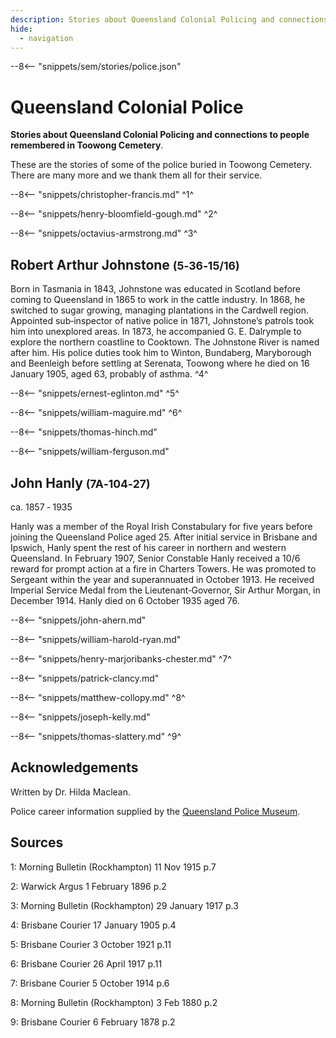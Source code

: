 ```yaml
---
description: Stories about Queensland Colonial Policing and connections to people remembered in Toowong Cemetery
hide:
  - navigation
---
```


--8<-- "snippets/sem/stories/police.json"

# Queensland Colonial Police  

**Stories about Queensland Colonial Policing and connections to people remembered in Toowong Cemetery**.

These are the stories of some of the police buried in Toowong Cemetery. There are many more and we thank them all for their service.

--8<-- "snippets/christopher-francis.md"
^1^

--8<-- "snippets/henry-bloomfield-gough.md"
^2^

--8<-- "snippets/octavius-armstrong.md"
^3^

## Robert Arthur Johnstone <small>(5‑36‑15/16)</small> 

Born in Tasmania in 1843, Johnstone was educated in Scotland before coming to Queensland in 1865 to work in the cattle industry. In 1868, he switched to sugar growing, managing plantations in the Cardwell region. Appointed sub‑inspector of native police in 1871, Johnstone’s patrols took him into unexplored areas. In 1873, he accompanied G. E. Dalrymple to explore the northern coastline to Cooktown. The Johnstone River is named after him. His police duties took him to Winton, Bundaberg, Maryborough and Beenleigh before settling at Serenata, Toowong where he died on 16 January 1905, aged 63, probably of asthma.
^4^

--8<-- "snippets/ernest-eglinton.md"
^5^

--8<-- "snippets/william-maguire.md"
^6^

--8<-- "snippets/thomas-hinch.md"

--8<-- "snippets/william-ferguson.md"

## John Hanly <small>(7A‑104‑27)</small>

ca. 1857 ‑ 1935

Hanly was a member of the Royal Irish Constabulary for five years before joining the Queensland Police aged 25. After initial service in Brisbane and Ipswich, Hanly spent the rest of his career in northern and western Queensland. In February 1907, Senior Constable Hanly received a 10/6 reward for prompt action at a fire in Charters Towers. He was promoted to Sergeant within the year and superannuated in October 1913. He received Imperial Service Medal from the Lieutenant‑Governor, Sir Arthur Morgan, in December 1914. Hanly died on 6 October 1935 aged 76.

--8<-- "snippets/john-ahern.md"

--8<-- "snippets/william-harold-ryan.md"

--8<-- "snippets/henry-marjoribanks-chester.md"
^7^

--8<-- "snippets/patrick-clancy.md"

--8<-- "snippets/matthew-collopy.md"
^8^

--8<-- "snippets/joseph-kelly.md"

--8<-- "snippets/thomas-slattery.md"
^9^

## Acknowledgements

Written by Dr. Hilda Maclean.

Police career information supplied by the [Queensland Police Museum](https://www.police.qld.gov.au/museum).

## Sources

1: Morning Bulletin (Rockhampton) 11 Nov 1915 p.7

2: Warwick Argus 1 February 1896 p.2

3: Morning Bulletin (Rockhampton) 29 January 1917 p.3

4: Brisbane Courier 17 January 1905 p.4

5: Brisbane Courier 3 October 1921 p.11

6: Brisbane Courier 26 April 1917 p.11

7: Brisbane Courier 5 October 1914 p.6

8: Morning Bulletin (Rockhampton) 3 Feb 1880 p.2

9: Brisbane Courier 6 February 1878 p.2

<!--
<div class="noprint" markdown="1">
## Brochure

[Download the PDF of this walk](../assets/guides/thin-blue-line.pdf), print it, and fold it in half to make an A5 booklet. 
</div>
-->
